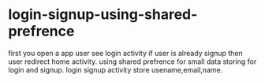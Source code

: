 # login-signup-using-shared-prefrence
first you open a app user see login activity if user is already signup then user redirect home activity.
using shared prefrence for small data storing for login and signup.
login signup activity store usename,email,name.
